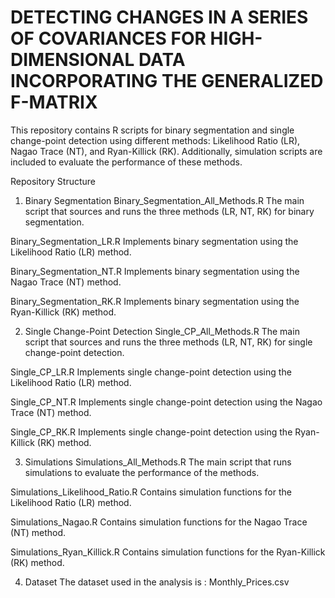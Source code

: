 # DETECTING CHANGES IN A SERIES OF COVARIANCES FOR HIGH-DIMENSIONAL DATA  INCORPORATING THE GENERALIZED F-MATRIX
 
This repository contains R scripts for binary segmentation and single change-point detection using different methods: Likelihood Ratio (LR), Nagao Trace (NT), and Ryan-Killick (RK). Additionally, simulation scripts are included to evaluate the performance of these methods.

Repository Structure
1. Binary Segmentation
Binary_Segmentation_All_Methods.R
The main script that sources and runs the three methods (LR, NT, RK) for binary segmentation.

Binary_Segmentation_LR.R
Implements binary segmentation using the Likelihood Ratio (LR) method.

Binary_Segmentation_NT.R
Implements binary segmentation using the Nagao Trace (NT) method.

Binary_Segmentation_RK.R
Implements binary segmentation using the Ryan-Killick (RK) method.

2. Single Change-Point Detection
Single_CP_All_Methods.R
The main script that sources and runs the three methods (LR, NT, RK) for single change-point detection.

Single_CP_LR.R
Implements single change-point detection using the Likelihood Ratio (LR) method.

Single_CP_NT.R
Implements single change-point detection using the Nagao Trace (NT) method.

Single_CP_RK.R
Implements single change-point detection using the Ryan-Killick (RK) method.

3. Simulations
Simulations_All_Methods.R
The main script that runs simulations to evaluate the performance of the methods.

Simulations_Likelihood_Ratio.R
Contains simulation functions for the Likelihood Ratio (LR) method.

Simulations_Nagao.R
Contains simulation functions for the Nagao Trace (NT) method.

Simulations_Ryan_Killick.R
Contains simulation functions for the Ryan-Killick (RK) method.

4. Dataset
The dataset used in the analysis is :
Monthly_Prices.csv
